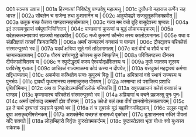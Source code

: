 001  	सञ्जय उवाच ||
001a	हिरण्वत्यां निविष्टेषु पाण्डवेषु महात्मसु |
001c	दुर्योधनो महाराज कर्णेन सह भारत ||
002a	सौबलेन च राजेन्द्र तथा दुःशासनेन च |
002c	आहूयोपह्वरे राजन्नुलूकमिदमब्रवीत् ||
003a	उलूक गच्छ कैतव्य पाण्डवान्सहसोमकान् |
003c	गत्वा मम वचो ब्रूहि वासुदेवस्य शृण्वतः ||
004a	इदं तत्समनुप्राप्तं वर्षपूगाभिचिन्तितम् |
004c	पाण्डवानां कुरूणां च युद्धं लोकभयङ्करम् ||
005a	यदेतत्कत्थनावाक्यं सञ्जयो महदब्रवीत् |
005c	मध्ये कुरूणां कौन्तेय तस्य कालोऽयमागतः |
005e 	यथा वः संप्रतिज्ञातं तत्सर्वं क्रियतामिति ||
006a	अमर्षं राज्यहरणं वनवासं च पाण्डव |
006c	द्रौपद्याश्च परिक्लेशं संस्मरन्पुरुषो भव ||
007a	यदर्थं क्षत्रिया सूते गर्भं तदिदमागतम् |
007c	बलं वीर्यं च शौर्यं च परं चाप्यस्त्रलाघवम् |
007e 	पौरुषं दर्शयन्युद्धे कोपस्य कुरु निष्कृतिम् ||
008a	परिक्लिष्टस्य दीनस्य दीर्घकालोषितस्य च |
008c	न स्फुटेद्धृदयं कस्य ऐश्वर्याद्भ्रंशितस्य च ||
009a	कुले जातस्य शूरस्य परवित्तेषु गृध्यतः |
009c	आच्छिन्नं राज्यमाक्रम्य कोपं कस्य न दीपयेत् ||
010a	यत्तदुक्तं महद्वाक्यं कर्मणा तद्विभाव्यताम् |
010c	अकर्मणा कत्थितेन सन्तः कुपुरुषं विदुः ||
011a	अमित्राणां वशे स्थानं राज्यस्य च पुनर्भवः |
011c	द्वावर्थौ युध्यमानस्य तस्मात्कुरुत पौरुषम् ||
012a	अस्मान्वा त्वं पराजित्य प्रशाधि पृथिवीमिमाम् |
012c	अथ वा निहतोऽस्माभिर्वीरलोकं गमिष्यसि ||
013a	राष्ट्रात्प्रव्राजनं क्लेशं वनवासं च पाण्डव |
013c	कृष्णायाश्च परिक्लेशं संस्मरन्पुरुषो भव ||
014a	अप्रियाणां च वचने प्रव्रजत्सु पुनः पुनः |
014c	अमर्षं दर्शयाद्य त्वममर्षो ह्येव पौरुषम् ||
015a	क्रोधो बलं तथा वीर्यं ज्ञानयोगोऽस्त्रलाघवम् |
015c	इह ते पार्थ दृश्यन्तां सङ्ग्रामे पुरुषो भव ||
016a	तं च तूबरकं मूढं बह्वाशिनमविद्यकम् |
016c	उलूक मद्वचो ब्रूया असकृद्भीमसेनकम् ||
017a	अशक्तेनैव यच्छप्तं सभामध्ये वृकोदर |
017c	दुःशासनस्य रुधिरं पीयतां यदि शक्यते ||
018a	लोहाभिहारो निर्वृत्तः कुरुक्षेत्रमकर्दमम् |
018c	पुष्टास्तेऽश्वा भृता योधाः श्वो युध्यस्व सकेशवः ||
